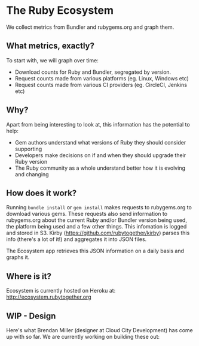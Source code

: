 # The Ruby Ecosystem

We collect metrics from Bundler and rubygems.org and graph them.

## What metrics, exactly?

To start with, we will graph over time:

* Download counts for Ruby and Bundler, segregated by version.
* Request counts made from various platforms (eg. Linux, Windows etc)
* Request counts made from various CI providers (eg. CircleCI, Jenkins etc) 

## Why?

Apart from being interesting to look at, this information has the potential to help:

* Gem authors understand what versions of Ruby they should consider supporting
* Developers make decisions on if and when they should upgrade their Ruby version
* The Ruby community as a whole understand better how it is evolving and changing


## How does it work?

Running `bundle install` or `gem install` makes requests to rubygems.org to download various gems. These requests also send information to rubygems.org about the current Ruby and/or Bundler version being used, the platform being used and a few other things. This infomation is logged and stored in S3. Kirby (https://github.com/rubytogether/kirby) parses this info (there's a lot of it!) and aggregates it into JSON files. 

The Ecosystem app retrieves this JSON information on a daily basis and graphs it.


## Where is it?

Ecosystem is currently hosted on Heroku at: http://ecosystem.rubytogether.org

## WIP - Design

Here's what Brendan Miller (designer at Cloud City Development) has come up with so far. We are currently working on building these out:


